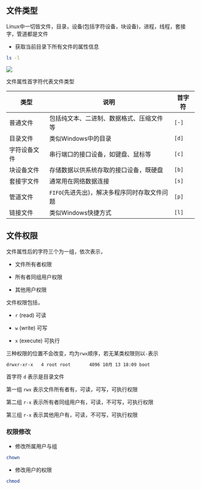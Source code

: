 <!--
 * @Description: 
 * @Version: 1.0
 * @Author: DaLao
 * @Email: dalao_li@163.com
 * @Date: 2021-10-16 23:41:23
 * @LastEditors: DaLao
 * @LastEditTime: 2022-01-05 15:04:13
-->

## 文件类型

Linux中一切皆文件，目录，设备(包括字符设备，块设备)，进程，线程，套接字，管道都是文件

- 获取当前目录下所有文件的属性信息

```sh
ls -l
```

![](https://cdn.hurra.ltd/img/20211017000119.png)

文件属性首字符代表文件类型

| 类型         | 说明                                         | 首字符 |
| ------------ | -------------------------------------------- | ------ |
| 普通文件     | 包括纯文本、二进制、数据格式、压缩文件等     | `[-]`  |
| 目录文件     | 类似Windows中的目录                          | `[d]`  |
| 字符设备文件 | 串行端口的接口设备，如键盘、鼠标等           | `[c]`  |
| 块设备文件   | 存储数据以供系统存取的接口设备，既硬盘       | `[b]`  |
| 套接字文件   | 通常用在网络数据连接                         | `[s]`  |
| 管道文件     | `FIFO`(先进先出)，解决多程序同时存取文件问题 | `[p]`  |
| 链接文件     | 类似Windows快捷方式                          | `[l]`  |



## 文件权限

文件属性后的字符三个为一组，依次表示，

- 文件所有者权限

- 所有者同组用户权限

- 其他用户权限

文件权限包括，

- `r` (read) 可读

- `w` (write) 可写

- `x` (execute) 可执行

三种权限的位置不会改变，均为`rwx`顺序，若无某类权限则以`-`表示

```sh
drwxr-xr-x   4 root root       4096 10月 13 18:09 boot
```

首字符 `d` 表示是目录文件

第一组 `rwx` 表示文件所有者有，可读，可写，可执行权限

第二组 `r-x` 表示所有者同组用户有，可读，不可写，可执行权限

第三组 `r-x` 表示其他用户有，可读，不可写，可执行权限

### 权限修改

- 修改所属用户与组

```sh
chown
```

- 修改用户的权限

```sh
chmod
```